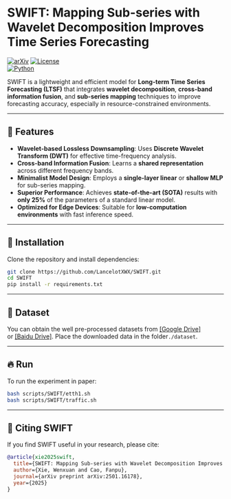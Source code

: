 # SWIFT: Mapping Sub-series with Wavelet Decomposition Improves Time Series Forecasting

[![arXiv](https://img.shields.io/badge/arXiv-2501.16178-B31B1B.svg)](https://arxiv.org/abs/2501.16178)
[![License](https://img.shields.io/badge/license-MIT-blue.svg)](LICENSE)  
[![Python](https://img.shields.io/badge/python-3.9%2B-blue)](https://www.python.org/)  

SWIFT is a lightweight and efficient model for **Long-term Time Series Forecasting (LTSF)** that integrates **wavelet decomposition**, **cross-band information fusion**, and **sub-series mapping** techniques to improve forecasting accuracy, especially in resource-constrained environments.  

---

## 🚀 Features  

- **Wavelet-based Lossless Downsampling**: Uses **Discrete Wavelet Transform (DWT)** for effective time-frequency analysis.  
- **Cross-band Information Fusion**: Learns a **shared representation** across different frequency bands.  
- **Minimalist Model Design**: Employs a **single-layer linear** or **shallow MLP** for sub-series mapping.  
- **Superior Performance**: Achieves **state-of-the-art (SOTA)** results with **only 25%** of the parameters of a standard linear model.  
- **Optimized for Edge Devices**: Suitable for **low-computation environments** with fast inference speed.  

---

## 🔧 Installation  

Clone the repository and install dependencies:  

```bash
git clone https://github.com/LancelotXWX/SWIFT.git
cd SWIFT
pip install -r requirements.txt
```

---

## 📝 Dataset
You can obtain the well pre-processed datasets from [[Google Drive]](https://drive.google.com/drive/folders/13Cg1KYOlzM5C7K8gK8NfC-F3EYxkM3D2?usp=sharing) or [[Baidu Drive]](https://pan.baidu.com/s/1r3KhGd0Q9PJIUZdfEYoymg?pwd=i9iy). Place the downloaded data in the folder`./dataset`. 

---

## 🔥 Run

To run the experiment in paper:
```bash
bash scripts/SWIFT/etth1.sh
bash scripts/SWIFT/traffic.sh
```

---

## 📌 Citing SWIFT  

If you find SWIFT useful in your research, please cite:  

```bibtex
@article{xie2025swift,
  title={SWIFT: Mapping Sub-series with Wavelet Decomposition Improves Time Series Forecasting},
  author={Xie, Wenxuan and Cao, Fanpu},
  journal={arXiv preprint arXiv:2501.16178},
  year={2025}
}
```
